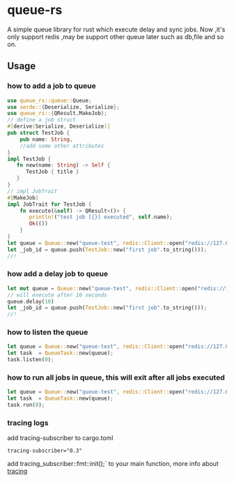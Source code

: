 # queue-rs
 A simple queue library for rust which execute delay and sync jobs.
 Now ,it's only support redis ,may be support other queue later such as db,file and so on.
 ## Usage
 
### how to add a job to queue
 
 ```rust
 use queue_rs::queue::Queue;
 use serde::{Deserialize, Serialize};
 use queue_rs::{QResult,MakeJob};
 // define a job struct
 #[derive(Serialize, Deserialize)]
 pub struct TestJob {
     pub name: String,
     //add some other attributes
 }
 impl TestJob {
    fn new(name: String) -> Self {
       TestJob { title }
    }
 }
 // impl JobTrait
 #[MakeJob]
 impl JobTrait for TestJob {
     fn execute(&self) -> QResult<()> {
        println!("test job [{}] executed", self.name);
        Ok(())
     }
 }
 let queue = Queue::new("queue-test", redis::Client::open("redis://127.0.0.1/").unwrap());
 let _job_id = queue.push(TestJob::new("first job".to_string()));
//!
 ```
### how add a delay job to queue
 ```rust
 let mut queue = Queue::new("queue-test", redis::Client::open("redis://127.0.0.1/").unwrap());
 // will execute after 10 seconds
 queue.delay(10)
 let _job_id = queue.push(TestJob::new("first job".to_string()));
//!
 ```
### how to listen the queue
 ```rust
 let queue = Queue::new("queue-test", redis::Client::open("redis://127.0.0.1/").unwrap());
 let task  = QueueTask::new(queue);
 task.listen(0);
 ```
### how to run all jobs in queue, this will exit after all jobs executed
 ```rust
 let queue = Queue::new("queue-test", redis::Client::open("redis://127.0.0.1/").unwrap());
 let task  = QueueTask::new(queue);
 task.run(0);
 ```
### tracing logs
 add tracing-subscriber to cargo.toml
 ```
 tracing-subscriber="0.3"
 ```
 add tracing_subscriber::fmt::init();` to your main function, more info about [tracing](https://github.com/tokio-rs/tracing/tree/master/tracing-subscriber)